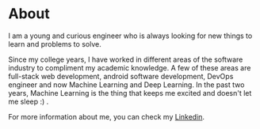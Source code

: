 # About

I am a young and curious engineer who is always looking for new things to learn and problems to solve.

Since my college years, I have worked in different areas of the software industry to compliment my academic knowledge. A few of these areas are full-stack web development, android software development, DevOps engineer and now Machine Learning and Deep Learning. In the past two years, Machine Learning is the thing that keeps me excited and doesn't let me sleep :) .

For more information about me, you can check my [Linkedin](https://www.linkedin.com/feed/).